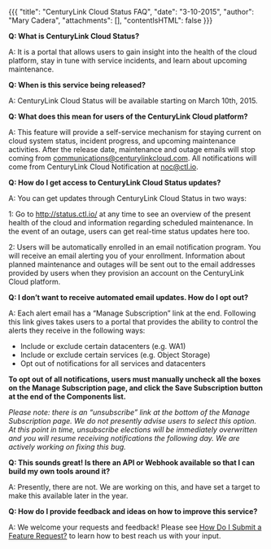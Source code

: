 {{{
  "title": "CenturyLink Cloud Status FAQ",
  "date": "3-10-2015",
  "author": "Mary Cadera",
  "attachments": [],
  "contentIsHTML": false
}}}

**Q: What is CenturyLink Cloud Status?**

A: It is a portal that allows users to gain insight into the health of the cloud platform, stay in tune with service incidents, and learn about upcoming maintenance.

**Q: When is this service being released?**

A: CenturyLink Cloud Status will be available starting on March 10th, 2015.

**Q: What does this mean for users of the CenturyLink Cloud platform?**

A: This feature will provide a self-service mechanism for staying current on cloud system status, incident progress, and upcoming maintenance activities. After the release date, maintenance and outage emails will stop coming from communications@centurylinkcloud.com. All notifications will come from CenturyLink Cloud Notification at noc@ctl.io.

**Q: How do I get access to CenturyLink Cloud Status updates?**

A: You can get updates through CenturyLink Cloud Status in two ways:

1: Go to http://status.ctl.io/ at any time to see an overview of the present health of the cloud and information regarding scheduled maintenance. In the event of an outage, users can get real-time status updates here too.

2: Users will be automatically enrolled in an email notification program. You will receive an email alerting you of your enrollment. Information about planned maintenance and outages will be sent out to the email addresses provided by users when they provision an account on the CenturyLink Cloud platform.

**Q: I don’t want to receive automated email updates. How do I opt out?**

A: Each alert email has a “Manage Subscription” link at the end. Following this link gives takes users to a portal that provides the ability to control the alerts they receive in the following ways:
* Include or exclude certain datacenters (e.g. WA1)
* Include or exclude certain services (e.g. Object Storage)
* Opt out of notifications for all services and datacenters
 
**To opt out of all notifications, users must manually uncheck all the boxes on the Manage Subscription page, and click the Save Subscription button at the end of the Components list.** 

_Please note:  there is an “unsubscribe” link at the bottom of the Manage Subscription page. We do not presently advise users to select this option. At this point in time, unsubscribe elections will be immediately overwritten and you will resume receiving notifications the following day. We are actively working on fixing this bug._

**Q: This sounds great! Is there an API or Webhook available so that I can build my own tools around it?**

A: Presently, there are not. We are working on this, and have set a target to make this available later in the year.

**Q: How do I provide feedback and ideas on how to improve this service?**

A: We welcome your requests and feedback! Please see [How Do I Submit a Feature Request?](../Support/how-do-i-submit-a-feature-request.md) to learn how to best reach us with your input.
